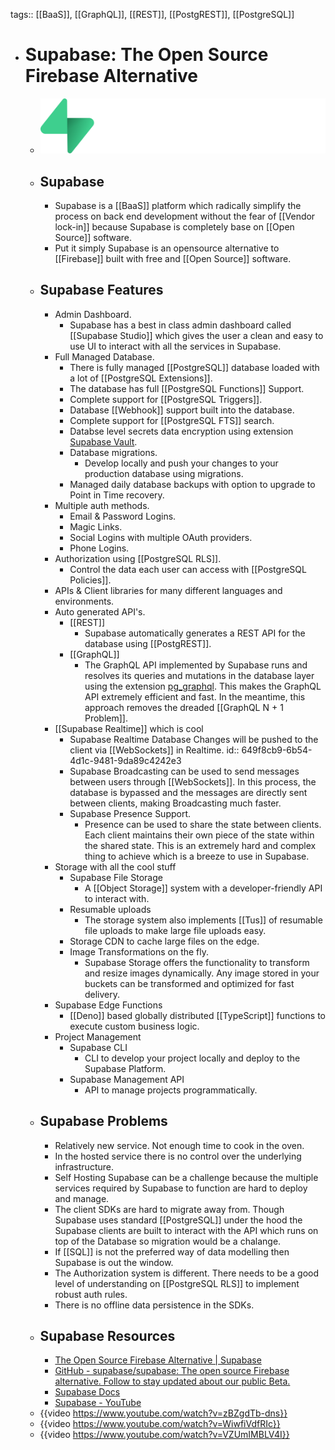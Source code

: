 tags:: [[BaaS]], [[GraphQL]], [[REST]], [[PostgREST]], [[PostgreSQL]]

- # Supabase: The Open Source Firebase Alternative
	- ![supabase.png](../assets/supabase_1687622345462_0.png)
	- ## Supabase
		- Supabase is a [[BaaS]] platform which radically simplify the process on back end development without the fear of [[Vendor lock-in]] because Supabase is completely base on [[Open Source]] software.
		- Put it simply Supabase is an opensource alternative to [[Firebase]] built with free and [[Open Source]] software.
	- ## Supabase Features
		- Admin Dashboard.
			- Supabase has a best in class admin dashboard called [[Supabase Studio]] which gives the user a clean and easy to use UI to interact with all the services in Supabase.
		- Full Managed Database.
			- There is fully managed [[PostgreSQL]] database loaded with a lot of  [[PostgreSQL Extensions]].
			- The database has full [[PostgreSQL Functions]] Support.
			- Complete support for [[PostgreSQL Triggers]].
			- Database [[Webhook]] support built into the database.
			- Complete support for [[PostgreSQL FTS]] search.
			- Databse level secrets data encryption using extension [Supabase Vault](https://supabase.com/blog/supabase-vault).
			- Database migrations.
				- Develop locally and push your changes to your production database using migrations.
			- Managed daily database backups with option to upgrade to Point in Time recovery.
		- Multiple auth methods.
			- Email & Password Logins.
			- Magic Links.
			- Social Logins with multiple OAuth providers.
			- Phone Logins.
		- Authorization using [[PostgreSQL RLS]].
			- Control the data each user can access with [[PostgreSQL Policies]].
		- APIs & Client libraries for many different languages and environments.
		- Auto generated API's.
			- [[REST]]
				- Supabase automatically generates a REST API for the database using [[PostgREST]].
			- [[GraphQL]]
				- The GraphQL API implemented by Supabase runs and resolves its queries and mutations in the database layer using the extension [pg_graphql](https://supabase.github.io/pg_graphql/). This makes the GraphQL API extremely efficient and fast. In the meantime, this approach removes the dreaded [[GraphQL N + 1 Problem]].
		- [[Supabase Realtime]] which is cool
			- Supabase Realtime Database Changes will be pushed to the client via [[WebSockets]] in Realtime.
			  id:: 649f8cb9-6b54-4d1c-9481-9da89c4242e3
			- Supabase Broadcasting can be used to send messages between users through [[WebSockets]]. In this process, the database is bypassed and the messages are directly sent between clients, making Broadcasting much faster.
			- Supabase Presence Support.
				- Presence can be used to share the state between clients. Each client maintains their own piece of the state within the shared state. This is an extremely hard and complex thing to achieve which is a breeze to use in Supabase.
		- Storage with all the cool stuff
			- Supabase File Storage
				- A [[Object Storage]] system with a developer-friendly API to interact with.
			- Resumable uploads
				- The storage system also implements [[Tus]] of resumable file uploads to make large file uploads easy.
			- Storage CDN to cache large files on the edge.
			- Image Transformations on the fly.
				- Supabase Storage offers the functionality to transform and resize images dynamically. Any image stored in your buckets can be transformed and optimized for fast delivery.
		- Supabase Edge Functions
			- [[Deno]] based globally distributed [[TypeScript]] functions to execute custom business logic.
		- Project Management
			- Supabase CLI
				- CLI to develop your project locally and deploy to the Supabase Platform.
			- Supabase Management API
				- API to manage projects programmatically.
	- ## Supabase Problems
		- Relatively new service. Not enough time to cook in the oven.
		- In the hosted service there is no control over the underlying infrastructure.
		- Self Hosting Supabase can be a challenge because the multiple services required by Supabase to function are hard to deploy and manage.
		- The client SDKs are hard to migrate away from. Though Supabase uses standard [[PostgreSQL]] under the hood the Supabase clients are built to interact with the API which runs on top of the Database so migration would be a chalange.
		- If [[SQL]] is not the preferred way of data modelling  then Supabase is out the window.
		- The Authorization system is different. There needs to be a good level of understanding on [[PostgreSQL RLS]] to implement robust auth rules.
		- There is no offline data persistence in the SDKs.
	- ## Supabase Resources
		- [The Open Source Firebase Alternative | Supabase](https://supabase.com/)
		- [GitHub - supabase/supabase: The open source Firebase alternative. Follow to stay updated about our public Beta.](https://github.com/supabase/supabase)
		- [Supabase Docs](https://supabase.com/docs)
		- [Supabase - YouTube](https://www.youtube.com/c/supabase)
	- {{video https://www.youtube.com/watch?v=zBZgdTb-dns}}
	- {{video https://www.youtube.com/watch?v=WiwfiVdfRIc}}
	- {{video https://www.youtube.com/watch?v=VZUmIMBLV4I}}